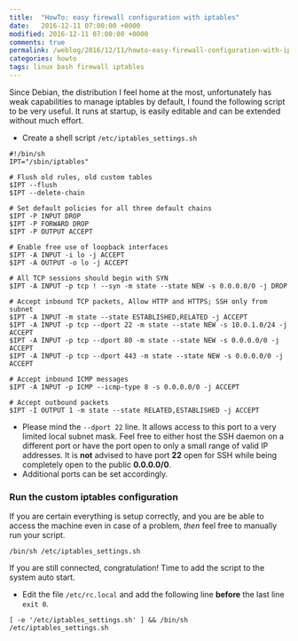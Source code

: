 ```yaml
---
title:  "HowTo: easy firewall configuration with iptables"
date:   2016-12-11 07:00:00 +0000
modified: 2016-12-11 07:00:00 +0000 
comments: true
permalink: /weblog/2016/12/11/howto-easy-firewall-configuration-with-iptables/
categories: howto
tags: linux bash firewall iptables
---
```


Since Debian, the distribution I feel home at the most, unfortunately has weak capabilities to manage iptables by default, I found the following script to be very useful. It runs at startup, is easily editable and can be extended without much effort.

<!--more-->


 - Create a shell script `/etc/iptables_settings.sh`

```
#!/bin/sh
IPT="/sbin/iptables"

# Flush old rules, old custom tables
$IPT --flush
$IPT --delete-chain

# Set default policies for all three default chains
$IPT -P INPUT DROP
$IPT -P FORWARD DROP
$IPT -P OUTPUT ACCEPT

# Enable free use of loopback interfaces
$IPT -A INPUT -i lo -j ACCEPT
$IPT -A OUTPUT -o lo -j ACCEPT

# All TCP sessions should begin with SYN
$IPT -A INPUT -p tcp ! --syn -m state --state NEW -s 0.0.0.0/0 -j DROP

# Accept inbound TCP packets, Allow HTTP and HTTPS; SSH only from subnet
$IPT -A INPUT -m state --state ESTABLISHED,RELATED -j ACCEPT
$IPT -A INPUT -p tcp --dport 22 -m state --state NEW -s 10.0.1.0/24 -j ACCEPT
$IPT -A INPUT -p tcp --dport 80 -m state --state NEW -s 0.0.0.0/0 -j ACCEPT
$IPT -A INPUT -p tcp --dport 443 -m state --state NEW -s 0.0.0.0/0 -j ACCEPT

# Accept inbound ICMP messages
$IPT -A INPUT -p ICMP --icmp-type 8 -s 0.0.0.0/0 -j ACCEPT

# Accept outbound packets
$IPT -I OUTPUT 1 -m state --state RELATED,ESTABLISHED -j ACCEPT
```

 - Please mind the `--dport 22` line. It allows access to this port to a very limited local subnet mask. Feel free to either host the SSH daemon on a different port or have the port open to only a small range of valid IP addresses. It is **not** advised to have port **22** open for SSH while being completely open to the public **0.0.0.0/0**.
 - Additional ports can be set accordingly.

 
### Run the custom iptables configuration

If you are certain everything is setup correctly, and you are be able to access the machine even in case of a problem, *then* feel free to manually run your script.

```
/bin/sh /etc/iptables_settings.sh
```

If you are still connected, congratulation! Time to add the script to the system auto start.

 - Edit the file `/etc/rc.local` and add the following line **before** the last line `exit 0`.

```
[ -e '/etc/iptables_settings.sh' ] && /bin/sh /etc/iptables_settings.sh
```

 
